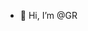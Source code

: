 - 👋 Hi, I’m @GR

<!---
GRgaorui/GRgaorui is a ✨ special ✨ repository because its `README.md` (this file) appears on your GitHub profile.
You can click the Preview link to take a look at your changes.
--->
